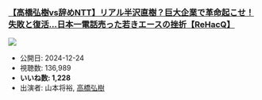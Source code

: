 ### [【高橋弘樹vs辞めNTT】リアル半沢直樹？巨大企業で革命起こせ！失敗と復活…日本一電話売った若きエースの挫折【ReHacQ】](https://www.youtube.com/watch?v=kQWSXeoH-yI)
[![](https://img.youtube.com/vi/kQWSXeoH-yI/sddefault.jpg)](https://www.youtube.com/watch?v=kQWSXeoH-yI)
-   公開日: 2024-12-24
-   視聴数: 136,989
-   **いいね数: 1,228**
-   出演者: 山本将裕, [高橋弘樹](/rehacq_fan/people/高橋弘樹 "wikilink")
